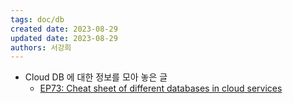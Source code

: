 ```yaml
---
tags: doc/db
created date: 2023-08-29
updated date: 2023-08-29
authors: 서강희
---
```


- Cloud DB 에 대한 정보를 모아 놓은 글
	- [EP73: Cheat sheet of different databases in cloud services](https://blog.bytebytego.com/p/ep73-cheat-sheet-of-different-databases)


